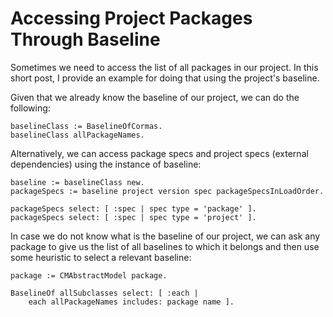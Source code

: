 # Accessing Project Packages Through Baseline

Sometimes we need to access the list of all packages in our project. In this short post, I provide an example for doing that using the project's baseline.

Given that we already know the baseline of our project, we can do the following:

```Smalltalk
baselineClass := BaselineOfCormas.baselineClass allPackageNames.
```

Alternatively, we can access package specs and project specs (external dependencies) using the instance of baseline:

```Smalltalk
baseline := baselineClass new.packageSpecs := baseline project version spec packageSpecsInLoadOrder.packageSpecs select: [ :spec | spec type = 'package' ].packageSpecs select: [ :spec | spec type = 'project' ].
```

In case we do not know what is the baseline of our project, we can ask any package to give us the list of all baselines to which it belongs and then use some heuristic to select a relevant baseline:

```Smalltalk
package := CMAbstractModel package.BaselineOf allSubclasses select: [ :each |
	each allPackageNames includes: package name ].
```